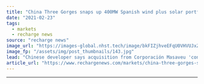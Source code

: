 ```yaml
---
title: "China Three Gorges snaps up 400MW Spanish wind plus solar portfolio"
date: "2021-02-23"
tags: 
  - markets
  - recharge news
source: "recharge news"
image_url: "https://images-global.nhst.tech/image/bkFIZjhveEFqU0VHVUJxZjdpeWZYbGZGcjlPaVJOK09SeERFMDRTQ3N0TT0=/nhst/binary/a3bd6cef666ab0bf3c6294e8fee98775"
image_fp: "/assets/img/post_thumbnails/143.jpg"
lead: "Chinese developer says acquisition from Corporación Masaveu 'confirms attractiveness' of European country's energy market"
article_url: "https://www.rechargenews.com/markets/china-three-gorges-snaps-up-400mw-spanish-wind-plus-solar-portfolio/2-1-968373"
---
```


---
